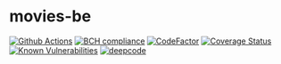 # movies-be

[![Github Actions](https://github.com/bduff9/movies-be/workflows/Tests%20CI/badge.svg)](https://github.com/bduff9/movies-be/actions/workflows/tests.yml)
[![BCH compliance](https://bettercodehub.com/edge/badge/bduff9/movies-be?branch=main)](https://bettercodehub.com/)
[![CodeFactor](https://www.codefactor.io/repository/github/bduff9/movies-be/badge)](https://www.codefactor.io/repository/github/bduff9/movies-be)
[![Coverage Status](https://coveralls.io/repos/github/bduff9/movies-be/badge.svg?branch=main)](https://coveralls.io/github/bduff9/movies-be?branch=main)
[![Known Vulnerabilities](https://snyk.io/test/github/bduff9/movies-be/badge.svg)](https://snyk.io/test/github/bduff9/movies-be)
[![deepcode](https://www.deepcode.ai/api/gh/badge?key=eyJhbGciOiJIUzI1NiIsInR5cCI6IkpXVCJ9.eyJwbGF0Zm9ybTEiOiJnaCIsIm93bmVyMSI6ImJkdWZmOSIsInJlcG8xIjoibW92aWVzLWJlIiwiaW5jbHVkZUxpbnQiOmZhbHNlLCJhdXRob3JJZCI6MjY1MTIsImlhdCI6MTYxNDM5NjAyN30.4XiUQMvjr81ib1_Ep8H5VoiRyW2RFbNBsBad_KajwBc)](https://www.deepcode.ai/app/gh/bduff9/movies-be/_/dashboard?utm_content=gh%2Fbduff9%2Fmovies-be)
